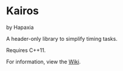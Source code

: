 # Kairos
by Hapaxia

A header-only library to simplify timing tasks.

Requires C++11.

For information, view the [Wiki].

[Wiki]: https://github.com/Hapaxia/Kairos/wiki
